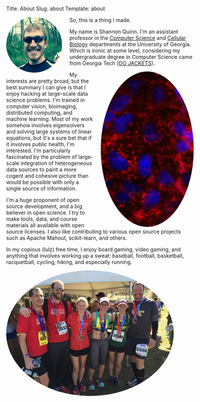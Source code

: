 Title: About
Slug: about
Template: about

<img src="/images/me.png" align="left" width="150" style="margin-right:20px; border-radius:50%;"/>
So, this is a thing I made.

My name is Shannon Quinn. I'm an assistant professor in the [Computer Science](http://cs.uga.edu/~squinn) and [Cellular Biology](http://cellbio.uga.edu/directory/shannon-quinn) departments
at the University of Georgia. Which is ironic at some level, considering my
undergraduate degree in Computer Science came from Georgia Tech ([GO JACKETS](https://www.youtube.com/watch?v=ygxDs_zcayo)).

<img src="/images/ornet.png" align="right" width="250" style="margin-left: 20px; border-radius: 75%" /> My interests are pretty broad, but the best summary I can give is that I enjoy hacking at large-scale data science problems. I'm trained in computer vision, bioimaging, distributed computing, and machine learning. Most of my work somehow involves eigensolvers and solving large systems of linear equations, but it's a sure bet that if it involves public health, I'm interested. I'm particularly fascinated by the problem of large-scale integration of heterogeneous data sources to paint a more cogent and cohesive picture than would be possible with only a single source of information.

I'm a huge proponent of open source development, and a big believer in open science. I try to make tools, data, and course materials all available with open source licenses. I also like contributing to various open source projects such as Apache Mahout, scikit-learn, and others.

In my copious (lulz) free time, I enjoy board gaming, video gaming, and anything that involves working up a sweat: baseball, football, basketball, racquetball, cycling, hiking, and especially running.

<img src="/images/albany.jpg" align="center" width="450" style="border-radius: 90%;" />
